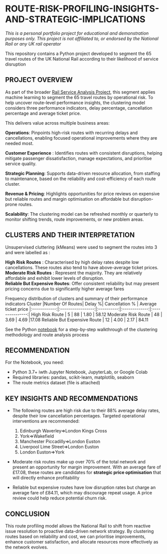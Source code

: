# ROUTE-RISK-PROFILING-INSIGHTS-AND-STRATEGIC-IMPLICATIONS  
*This is a personal portfolio project for educational and demonstration purposes only. This project is not affiliated to, or endorsed by the National Rail or any UK rail operator*  

This repository contains a Python project developed to segment the 65 travel routes of the UK National Rail according to their likelihood of service disruption  

## PROJECT OVERVIEW 

As part of the broader [Rail Service Analysis Project](https://github.com/TeslimahSarayi/NATIONAL-RAIL-SERVICE-ANALYSIS), this segment applies machine learning to segment the 65 travel routes by operational risk. To help uncover route-level performance insights, the clustering model considers three performance indicators, delay percentage, cancellation percentage and average ticket price.  

This delivers value across multiple business areas:  

**Operations**: Pinpoints high-risk routes with recurring delays and cancellations, enabling focused operational improvements where they are needed most.

**Customer Experience** : Identifies routes with consistent disruptions, helping mitigate passenger dissatisfaction, manage expectations, and prioritise service quality.  

**Strategic Planning**: Supports data-driven resource allocation, from staffing to maintenance, based on the reliability and cost-efficiency of each route cluster. 

**Revenue & Pricing**: Highlights opportunities for price reviews on expensive but reliable routes and margin optimisation on affordable but disruption-prone routes. 

**Scalability**: The clustering model can be refreshed monthly or quarterly to monitor shifting trends, route improvements, or new problem areas.  
## CLUSTERS AND THEIR INTERPRETATION

Unsupervised cluttering (kMeans) were used to segment the routes into 3 and were labelled as : 

**High Risk Routes** : Characterised by high delay rates despite low cancellations. These routes also tend to have above-average ticket prices.  
**Moderate Risk Routes** : Represent the majority. They are relatively affordable and exhibit lower levels of disruption.  
**Reliable But Expensive Routes**: Offer consistent reliability but may present pricing concerns due to significantly higher average fares  

Frequency distribution of clusters and summary of their performance indicators
Cluster |Number Of Routes|  Delay %| Cancellation % | Average ticket price
|:------------:|:-----------------:|:----------:|:-------------:|:---------------:|
High Risk Route |  5 |  88 |  1.80 |  58.12
Moderate Risk Route |   48    |    3.69    |    4.69    |17.08
Reliable But Expensive Route  |   12   |    4.00    |    2.17    |    84.11  

See the Python [notebook](route_risk_profilng.ipynb) for a step-by-step walkthrough of the clustering methodology and route analysis process
## RECOMMENDATION 
For the Notebook, you need:  
* Python 3.7+ iwth Jupyter Notebook, JupyterLab, or Google Colab
* Required libraries: pandas, scikit-learn, matplotlib, seaborn 
* The route metrics dataset (file is attached)

## KEY INSIGHTS AND RECOMMENDATIONS
* The following routes are high risk due to their 88%  average delay rates, despite their low cancellation percentages. Targeted operational interventions are recommended:

   1. Edinburgh Waverley⇒London Kings Cross
   2. York⇒Wakefield
   3. Manchester Piccadilly⇒London Euston
   4. Liverpool Lime Street⇒London Euston
   5. London Euston⇒York
* Moderate risk routes make up over 70% of the total network and present an opportunity for margin improvement. With an average fare of £17.08, these routes are candidates for **strategic price optimisation** that will directly enhance profitability
* Reliable but expensive routes have low disruption rates but charge an average fare of £84.11, which may discourage repeat usage. A price review could help reduce potential churn risk.

## CONCLUSION
This route profiling model allows the National Rail to shift from reactive issue resolution to proactive data-driven network strategy. By clustering routes based on reliability and cost, we can prioritise improvements, enhance customer satisfaction, and allocate resources more effectively as the network evolves. 

